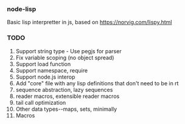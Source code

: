 ### node-lisp

Basic lisp interpretter in js, based on https://norvig.com/lispy.html

### TODO

1. Support string type - Use pegjs for parser
2. Fix variable scoping (no object spread)
3. Support load function
4. Support namespace, require
5. Support node.js interop
6. Add "core" file with any lisp definitions that don't need to be in rt
7. sequence abstraction, lazy sequences
8. reader macros, extensible reader macros
9. tail call optimization
10. Other data types--maps, sets, minimally
11. Macros
